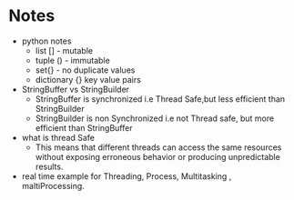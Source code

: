 # Notes
- python notes
	- list [] - mutable
	- tuple () - immutable
	- set{} - no duplicate values
	- dictionary {} key value pairs
- StringBuffer vs StringBuilder
	- StringBuffer is synchronized i.e Thread Safe,but less efficient than StringBuilder
	- StringBuilder is non Synchronized i.e not Thread safe, but more efficient than StringBuffer
- what is thread Safe
	- This means that different threads can access the same resources without exposing erroneous behavior or producing unpredictable results.
- real time example for Threading, Process, Multitasking , maltiProcessing.

